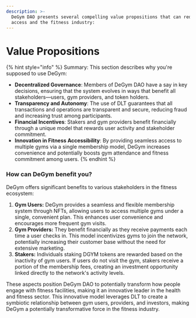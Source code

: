 ```yaml
---
description: >-
  DeGym DAO presents several compelling value propositions that can redefine gym
  access and the fitness industry:
---
```


# Value Propositions

{% hint style="info" %}
Summary:  This section describes why you're supposed to use DeGym:

* **Decentralized Governance**: Members of DeGym DAO have a say in key decisions, ensuring that the system evolves in ways that benefit all stakeholders—users, gym providers, and token holders.
* **Transparency and Autonomy**: The use of DLT guarantees that all transactions and operations are transparent and secure, reducing fraud and increasing trust among participants.
* **Financial Incentives**: Stakers and gym providers benefit financially through a unique model that rewards user activity and stakeholder commitment.
* **Innovation in Fitness Accessibility**: By providing seamless access to multiple gyms via a single membership model, DeGym increases convenience and potentially boosts gym attendance and fitness commitment among users.
{% endhint %}

### How can DeGym benefit you?

DeGym offers significant benefits to various stakeholders in the fitness ecosystem:

1. **Gym Users:** DeGym provides a seamless and flexible membership system through NFTs, allowing users to access multiple gyms under a single, convenient plan. This enhances user convenience and encourages more frequent gym visits.
2. **Gym Providers:** They benefit financially as they receive payments each time a user checks in. This model incentivizes gyms to join the network, potentially increasing their customer base without the need for extensive marketing.
3. **Stakers:** Individuals staking DGYM tokens are rewarded based on the inactivity of gym users. If users do not visit the gym, stakers receive a portion of the membership fees, creating an investment opportunity linked directly to the network's activity levels.

These aspects position DeGym DAO to potentially transform how people engage with fitness facilities, making it an innovative leader in the health and fitness sector. This innovative model leverages DLT to create a symbiotic relationship between gym users, providers, and investors, making DeGym a potentially transformative force in the fitness industry.
